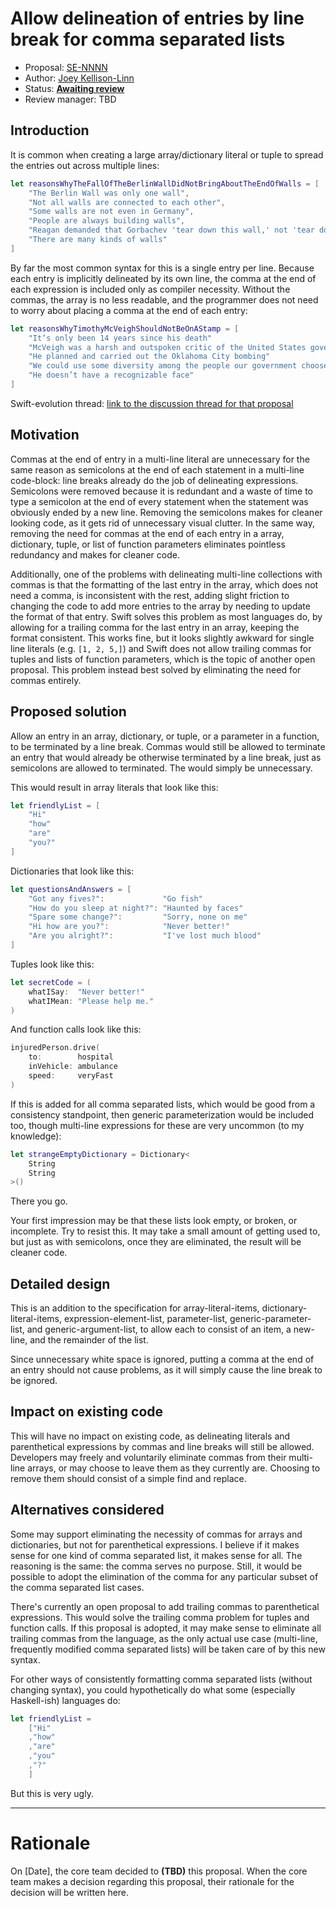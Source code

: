 # Allow delineation of entries by line break for comma separated lists

* Proposal: [SE-NNNN](https://github.com/apple/swift-evolution/blob/master/proposals/NNNN-delineation-by-line-break.md)
* Author: [Joey Kellison-Linn](https://github.com/JoeyKL)
* Status: **[Awaiting review](#rationale)**
* Review manager: TBD

## Introduction

It is common when creating a large array/dictionary literal or tuple to spread the entries out across multiple lines:

```swift
let reasonsWhyTheFallOfTheBerlinWallDidNotBringAboutTheEndOfWalls = [
    "The Berlin Wall was only one wall",
    "Not all walls are connected to each other",
	"Some walls are not even in Germany",
	"People are always building walls",
	"Reagan demanded that Gorbachev 'tear down this wall,' not 'tear down all walls'",
	"There are many kinds of walls"
]
```

By far the most common syntax for this is a single entry per line. Because each entry is implicitly delineated by its own line, the comma at the end of each expression is included only as compiler necessity. Without the commas, the array is no less readable, and the programmer does not need to worry about placing a comma at the end of each entry:

```swift
let reasonsWhyTimothyMcVeighShouldNotBeOnAStamp = [
	"It’s only been 14 years since his death"
	"McVeigh was a harsh and outspoken critic of the United States government"
	"He planned and carried out the Oklahoma City bombing"
	"We could use some diversity among the people our government chooses to honor with commemorative stamps"
    "He doesn’t have a recognizable face"
]
```

Swift-evolution thread: [link to the discussion thread for that proposal](https://lists.swift.org/pipermail/swift-evolution)

## Motivation

Commas at the end of entry in a multi-line literal are unnecessary for the same reason as semicolons at the end of each statement in a multi-line code-block: line breaks already do the job of delineating expressions. Semicolons were removed because it is redundant and a waste of time to type a semicolon at the end of every statement when the statement was obviously ended by a new line. Removing the semicolons makes for cleaner looking code, as it gets rid of unnecessary visual clutter. In the same way, removing the need for commas at the end of each entry in a array, dictionary, tuple, or list of function parameters eliminates pointless redundancy and makes for cleaner code.

Additionally, one of the problems with delineating multi-line collections with commas is that the formatting of the last entry in the array, which does not need a comma, is inconsistent with the rest, adding slight friction to changing the code to add more entries to the array by needing to update the format of that entry. Swift solves this problem as most languages do, by allowing for a trailing comma for the last entry in an array, keeping the format consistent. This works fine, but it looks slightly awkward for single line literals (e.g. `[1, 2, 5,]`) and Swift does not allow trailing commas for tuples and lists of function parameters, which is the topic of another open proposal. This problem instead best solved by eliminating the need for commas entirely.

## Proposed solution

Allow an entry in an array, dictionary, or tuple, or a parameter in a function, to be terminated by a line break. Commas would still be allowed to terminate an entry that would already be otherwise terminated by a line break, just as semicolons are allowed to terminated. The would simply be unnecessary.

This would result in array literals that look like this:

```swift
let friendlyList = [
    "Hi"
    "how"
    "are"
    "you?"
]
```

Dictionaries that look like this:

```swift
let questionsAndAnswers = [
    "Got any fives?":             "Go fish"
    "How do you sleep at night?": "Haunted by faces"
    "Spare some change?":         "Sorry, none on me"
    "Hi how are you?":            "Never better!"
    "Are you alright?":           "I've lost much blood"
]
```

Tuples look like this:

```swift
let secretCode = (
    whatISay:  "Never better!"
    whatIMean: "Please help me."
)
```

And function calls look like this:

```swift
injuredPerson.drive(
    to:        hospital
    inVehicle: ambulance
    speed:     veryFast
)
```

If this is added for all comma separated lists, which would be good from a consistency standpoint, then generic parameterization would be included too, though multi-line expressions for these are very uncommon (to my knowledge):

```swift
let strangeEmptyDictionary = Dictionary<
    String
    String
>()
```

There you go.

Your first impression may be that these lists look empty, or broken, or incomplete. Try to resist this. It may take a small amount of getting used to, but just as with semicolons, once they are eliminated, the result will be cleaner code.

## Detailed design

This is an addition to the specification for array-literal-items, dictionary-literal-items, expression-element-list, parameter-list, generic-parameter-list, and generic-argument-list, to allow each to consist of an item, a new-line, and the remainder of the list.

Since unnecessary white space is ignored, putting a comma at the end of an entry should not cause problems, as it will simply cause the line break to be ignored.

## Impact on existing code

This will have no impact on existing code, as delineating literals and parenthetical expressions by commas and line breaks will still be allowed. Developers may freely and voluntarily eliminate commas from their multi-line arrays, or may choose to leave them as they currently are. Choosing to remove them should consist of a simple find and replace.

## Alternatives considered

Some may support eliminating the necessity of commas for arrays and dictionaries, but not for parenthetical expressions. I believe if it makes sense for one kind of comma separated list, it makes sense for all. The reasoning is the same: the comma serves no purpose. Still, it would be possible to adopt the elimination of the comma for any particular subset of the comma separated list cases.

There's currently an open proposal to add trailing commas to parenthetical expressions. This would solve the trailing comma problem for tuples and function calls. If this proposal is adopted, it may make sense to eliminate all trailing commas from the language, as the only actual use case (multi-line, frequently modified comma separated lists) will be taken care of by this new syntax.

For other ways of consistently formatting comma separated lists (without changing syntax), you could hypothetically do what some (especially Haskell-ish) languages do:

```swift
let friendlyList =
    ["Hi"
    ,"how"
    ,"are"
    ,"you"
    ,"?"
    ]
```

But this is very ugly.

-------------------------------------------------------------------------------

# Rationale

On [Date], the core team decided to **(TBD)** this proposal.
When the core team makes a decision regarding this proposal,
their rationale for the decision will be written here.
